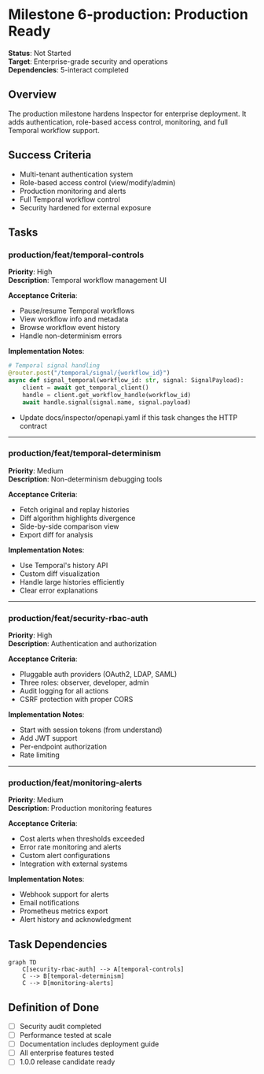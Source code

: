 # Milestone 6-production: Production Ready

**Status**: Not Started  
**Target**: Enterprise-grade security and operations  
**Dependencies**: 5-interact completed

## Overview

The production milestone hardens Inspector for enterprise deployment. It adds authentication, role-based access control, monitoring, and full Temporal workflow support.

## Success Criteria

- Multi-tenant authentication system
- Role-based access control (view/modify/admin)
- Production monitoring and alerts
- Full Temporal workflow control
- Security hardened for external exposure

## Tasks

### production/feat/temporal-controls
**Priority**: High  
**Description**: Temporal workflow management UI

**Acceptance Criteria**:
- Pause/resume Temporal workflows
- View workflow info and metadata
- Browse workflow event history
- Handle non-determinism errors

**Implementation Notes**:
```python
# Temporal signal handling
@router.post("/temporal/signal/{workflow_id}")
async def signal_temporal(workflow_id: str, signal: SignalPayload):
    client = await get_temporal_client()
    handle = client.get_workflow_handle(workflow_id)
    await handle.signal(signal.name, signal.payload)
```
- Update docs/inspector/openapi.yaml if this task changes the HTTP contract

---

### production/feat/temporal-determinism
**Priority**: Medium  
**Description**: Non-determinism debugging tools

**Acceptance Criteria**:
- Fetch original and replay histories
- Diff algorithm highlights divergence
- Side-by-side comparison view
- Export diff for analysis

**Implementation Notes**:
- Use Temporal's history API
- Custom diff visualization
- Handle large histories efficiently
- Clear error explanations

---

### production/feat/security-rbac-auth
**Priority**: High  
**Description**: Authentication and authorization

**Acceptance Criteria**:
- Pluggable auth providers (OAuth2, LDAP, SAML)
- Three roles: observer, developer, admin
- Audit logging for all actions
- CSRF protection with proper CORS

**Implementation Notes**:
- Start with session tokens (from understand)
- Add JWT support
- Per-endpoint authorization
- Rate limiting

---

### production/feat/monitoring-alerts
**Priority**: Medium  
**Description**: Production monitoring features

**Acceptance Criteria**:
- Cost alerts when thresholds exceeded
- Error rate monitoring and alerts
- Custom alert configurations
- Integration with external systems

**Implementation Notes**:
- Webhook support for alerts
- Email notifications
- Prometheus metrics export
- Alert history and acknowledgment

## Task Dependencies

```mermaid
graph TD
    C[security-rbac-auth] --> A[temporal-controls]
    C --> B[temporal-determinism]
    C --> D[monitoring-alerts]
```

## Definition of Done

- [ ] Security audit completed
- [ ] Performance tested at scale
- [ ] Documentation includes deployment guide
- [ ] All enterprise features tested
- [ ] 1.0.0 release candidate ready